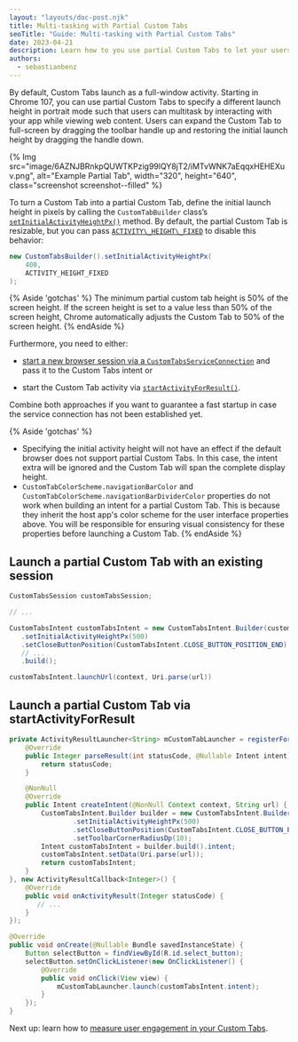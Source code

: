 ```yaml
---
layout: "layouts/doc-post.njk"
title: Multi-tasking with Partial Custom Tabs
seoTitle: "Guide: Multi-tasking with Partial Custom Tabs"
date: 2023-04-21
description: Learn how to you use partial Custom Tabs to let your users interact with your app while viewing web content. 
authors:
  - sebastianbenz
---
```


By default, Custom Tabs launch as a full-window activity. Starting in Chrome 107, you can use partial Custom Tabs to specify a different launch height in portrait mode such that users can multitask by interacting with your app while viewing web content. Users can expand the Custom Tab to full-screen by dragging the toolbar handle up and restoring the initial launch height by dragging the handle down.

{% Img src="image/6AZNJBRnkpQUWTKPzig99lQY8jT2/iMTvWNK7aEqqxHEHEXuv.png", alt="Example Partial Tab", width="320", height="640", class="screenshot screenshot--filled" %}

To turn a Custom Tab into a partial Custom Tab, define the initial launch height in pixels by calling the  `CustomTabBuilder` class’s [`setInitialActivityHeightPx()`](https://developer.android.com/reference/androidx/browser/customtabs/CustomTabsIntent.Builder#setInitialActivityHeightPx(int)) method. By default, the partial Custom Tab is resizable, but you can pass [`ACTIVITY\_HEIGHT\_FIXED`](https://developer.android.com/reference/androidx/browser/customtabs/CustomTabsIntent#ACTIVITY_HEIGHT_FIXED()) to disable this behavior:

```java
new CustomTabsBuilder().setInitialActivityHeightPx(
    400,
    ACTIVITY_HEIGHT_FIXED
);
```

{% Aside 'gotchas' %}
The minimum partial custom tab height is 50% of the screen height. If the screen height is set to a value less than 50% of the screen height, Chrome automatically adjusts the Custom Tab to 50% of the screen height. 
{% endAside %}

Furthermore, you need to either:

* [start a new browser session via a `CustomTabsServiceConnection`](/docs/android/custom-tabs/integration-guide/#connect-to-the-custom-tabs-service) and pass it to the Custom Tabs intent or

* start the Custom Tab activity via [`startActivityForResult()`](https://developer.android.com/reference/android/app/Activity#startActivityForResult(android.content.Intent,%20int)).

Combine both approaches if you want to guarantee a fast startup in case the service connection has not been established yet. 

{% Aside 'gotchas' %}
* Specifying the initial activity height will not have an effect if the default browser does not support partial Custom Tabs. In this case, the intent extra will be ignored and the Custom Tab will span the complete display height.
* `CustomTabColorScheme.navigationBarColor` and `CustomTabColorScheme.navigationBarDividerColor` properties do not work when building an intent for a partial Custom Tab. This is because they inherit the host app's color scheme for the user interface properties above. You will be responsible for ensuring visual consistency for these properties before launching a Custom Tab.
{% endAside %}

## Launch a partial Custom Tab with an existing session

```java
CustomTabsSession customTabsSession;

// ...

CustomTabsIntent customTabsIntent = new CustomTabsIntent.Builder(customTabsSession)
   .setInitialActivityHeightPx(500)
   .setCloseButtonPosition(CustomTabsIntent.CLOSE_BUTTON_POSITION_END)
   // ...
   .build();

customTabsIntent.launchUrl(context, Uri.parse(url))
```

## Launch a partial Custom Tab via startActivityForResult

```java
private ActivityResultLauncher<String> mCustomTabLauncher = registerForActivityResult(new ActivityResultContract<String, Integer>() {
    @Override
    public Integer parseResult(int statusCode, @Nullable Intent intent) {
        return statusCode;
    }

    @NonNull
    @Override
    public Intent createIntent(@NonNull Context context, String url) {
        CustomTabsIntent.Builder builder = new CustomTabsIntent.Builder(customTabsSession)
                .setInitialActivityHeightPx(500)
                .setCloseButtonPosition(CustomTabsIntent.CLOSE_BUTTON_POSITION_END)
                .setToolbarCornerRadiusDp(10);
        Intent customTabsIntent = builder.build().intent;
        customTabsIntent.setData(Uri.parse(url));
        return customTabsIntent;
    }
}, new ActivityResultCallback<Integer>() {
    @Override
    public void onActivityResult(Integer statusCode) {
       // ...
    }
});

@Override
public void onCreate(@Nullable Bundle savedInstanceState) {
    Button selectButton = findViewById(R.id.select_button);
    selectButton.setOnClickListener(new OnClickListener() {
        @Override
        public void onClick(View view) {
            mCustomTabLauncher.launch(customTabsIntent.intent);
        }
    });
}
```

Next up: learn how to [measure user engagement in your Custom Tabs](/docs/android/custom-tabs/guide-engagement-signals/).
